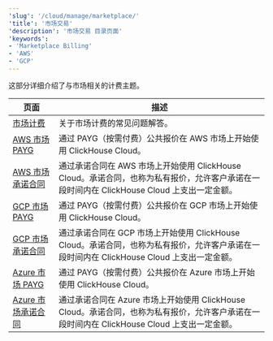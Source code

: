 ```yaml
---
'slug': '/cloud/manage/marketplace/'
'title': '市场交易'
'description': '市场交易 目录页面'
'keywords':
- 'Marketplace Billing'
- 'AWS'
- 'GCP'
---
```


这部分详细介绍了与市场相关的计费主题。

| 页面                                                                                                               | 描述                                                                                                                                                                                                                                         |
|---------------------------------------------------------------------------------------------------------------------|----------------------------------------------------------------------------------------------------------------------------------------------------------------------------------------------------------------------------------------------|
| [市场计费](/cloud/marketplace/marketplace-billing)                                               | 关于市场计费的常见问题解答。                                                                                                                                                                                                                   |
| [AWS 市场 PAYG](/cloud/billing/marketplace/aws-marketplace-payg)                                     | 通过 PAYG（按需付费）公共报价在 AWS 市场上开始使用 ClickHouse Cloud。                                                                                                                                                                        |
| [AWS 市场承诺合同](/cloud/billing/marketplace/aws-marketplace-committed-contract)         | 通过承诺合同在 AWS 市场上开始使用 ClickHouse Cloud。承诺合同，也称为私有报价，允许客户承诺在一段时间内在 ClickHouse Cloud 上支出一定金额。                                                                               |
| [GCP 市场 PAYG](/cloud/billing/marketplace/gcp-marketplace-payg)                                     | 通过 PAYG（按需付费）公共报价在 GCP 市场上开始使用 ClickHouse Cloud。                                                                                                                                                                        |
| [GCP 市场承诺合同](/cloud/billing/marketplace/gcp-marketplace-committed-contract)         | 通过承诺合同在 GCP 市场上开始使用 ClickHouse Cloud。承诺合同，也称为私有报价，允许客户承诺在一段时间内在 ClickHouse Cloud 上支出一定金额。                                                                               |
| [Azure 市场 PAYG](/cloud/billing/marketplace/azure-marketplace-payg)                                 | 通过 PAYG（按需付费）公共报价在 Azure 市场上开始使用 ClickHouse Cloud。                                                                                                                                                                      |
| [Azure 市场承诺合同](/cloud/billing/marketplace/azure-marketplace-committed-contract)     | 通过承诺合同在 Azure 市场上开始使用 ClickHouse Cloud。承诺合同，也称为私有报价，允许客户承诺在一段时间内在 ClickHouse Cloud 上支出一定金额。                                                                               |
